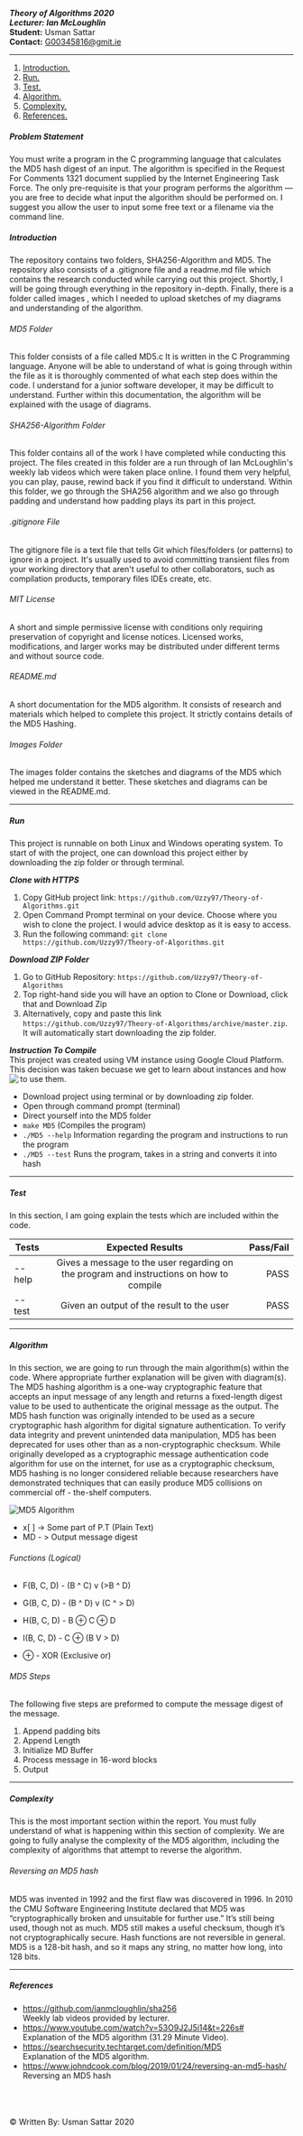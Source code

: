 **_Theory of Algorithms 2020_**
<br>
**_Lecturer: Ian McLoughlin_**
<br>
**Student:** Usman Sattar
<br>
**Contact:** G00345816@gmit.ie
___
1. [ Introduction. ](#intro)
2. [ Run. ](#run)
3. [ Test. ](#test)
4. [ Algorithm. ](#algo)
5. [ Complexity. ](#comp)
6. [ References. ](#ref)

<a name="stat"></a>
#####  Problem Statement
<p> You must write a program in the C programming language that calculates
the MD5 hash digest of an input. The algorithm is specified in the Request
For Comments 1321 document supplied by the Internet Engineering Task
Force. The only pre-requisite is that your program performs the algorithm
— you are free to decide what input the algorithm should be performed on.
I suggest you allow the user to input some free text or a filename via the
command line.</p>

<a name="intro"></a>
##### Introduction
The repository contains two folders, SHA256-Algorithm and MD5. The repository also consists of a .gitignore file and a readme.md file which contains the research conducted while carrying out this project. Shortly, I will be going through everything in the repository in-depth. Finally, there is a folder called images , which I needed to upload sketches of my diagrams and understanding of the algorithm.

###### MD5 Folder
This folder consists of a file called MD5.c It is written in the C Programming language. Anyone will be able to understand of what is going through within the file as it is thoroughly commented of what each step does within the code. I understand for a junior software developer, it may be difficult to understand. Further within this documentation, the algorithm will be explained with the usage of diagrams.

###### SHA256-Algorithm Folder
This folder contains all of the work I have completed while conducting this project. The files created in this folder are a run through of Ian McLoughlin's weekly lab videos which were taken place online. I found them very helpful, you can play, pause, rewind back if you find it difficult to understand. Within this folder, we go through the SHA256 algorithm and we also go through padding and understand how padding plays its part in this project.

###### .gitignore File
The gitignore file is a text file that tells Git which files/folders (or patterns) to ignore in a project. It's usually used to avoid committing transient files from your working directory that aren't useful to other collaborators, such as compilation products, temporary files IDEs create, etc.

###### MIT License
A short and simple permissive license with conditions only requiring preservation of copyright and license notices. Licensed works, modifications, and larger works may be distributed under different terms and without source code.

###### README.md
A short documentation for the MD5 algorithm. It consists of research and materials which helped to complete this project. It strictly contains details of the MD5 Hashing.

###### Images Folder
The images folder contains the sketches and diagrams of the MD5 which helped me understand it better. These sketches and diagrams can be viewed in the README.md.
___

<a name="run"></a>
##### Run
This project is runnable on both Linux and Windows operating system. To start of with the project, one can download this project either by downloading the zip folder or through terminal.

**_Clone with HTTPS_**
1. Copy GitHub project link: `https://github.com/Uzzy97/Theory-of-Algorithms.git`
2. Open Command Prompt terminal on your device. Choose where you wish to clone the project. I would advice desktop as it is easy to access.
3. Run the following command: `git clone https://github.com/Uzzy97/Theory-of-Algorithms.git`

**_Download ZIP Folder_**
1. Go to GitHub Repository: `https://github.com/Uzzy97/Theory-of-Algorithms`
2. Top right-hand side you will have an option to Clone or Download, click that and Download Zip
3. Alternatively, copy and paste this link `https://github.com/Uzzy97/Theory-of-Algorithms/archive/master.zip`. It will automatically start downloading the zip folder.

**_Instruction To Compile_**
<br>
This project was created using VM instance using Google Cloud Platform. This decision was taken becuase we get to learn about instances and how to use them.
<img align="left" src="https://github.com/Uzzy97/Theory-of-Algorithms/blob/master/Images/VM-Instances.PNG">
<br>
 - Download project using terminal or by downloading zip folder.
 - Open through command prompt (terminal)
 - Direct yourself into the MD5 folder
 - `make MD5` (Compiles the program)
 - `./MD5 --help` Information regarding the program and instructions to run the program
 - `./MD5 --test` Runs the program, takes in a string and converts it into hash
 
 ___
   
<a name="test"></a>
##### Test
In this section, I am going explain the tests which are included within the code.

| Tests         | Expected Results           | Pass/Fail  |
| ------------- |:--------------------------:| ----------:|
| --help        | Gives a message to the user regarding on the program and instructions on how to compile | PASS       |
| --test        | Given an output of the result to the user                   | PASS       |
 
 ___
   
<a name="algo"></a>
##### Algorithm
In this section, we are going to run through the main algorithm(s) within the code. Where appropriate further explanation will be given with diagram(s).<br>
The MD5 hashing algorithm is a one-way cryptographic feature that accepts an input message of any length and returns a fixed-length digest value to be used to authenticate the original message as the output. The MD5 hash function was originally intended to be used as a secure cryptographic hash algorithm for digital signature authentication. To verify data integrity and prevent unintended data manipulation, MD5 has been deprecated for uses other than as a non-cryptographic checksum. While originally developed as a cryptographic message authentication code algorithm for use on the internet, for use as a cryptographic checksum, MD5 hashing is no longer considered reliable because researchers have demonstrated techniques that can easily produce MD5 collisions on commercial off - the-shelf computers.

![MD5 Algorithm](https://github.com/Uzzy97/Theory-of-Algorithms/blob/master/Images/MD5-Algorithm.jfif)
 - x[ ] -> Some part of P.T (Plain Text)
 - MD - > Output message digest
 ###### Functions (Logical)
 - F(B, C, D) - (B ^ C) v (>B ^ D)
 - G(B, C, D) - (B ^ D) v (C ^ > D)
 - H(B, C, D) - B ⊕ C ⊕ D
 - I(B, C, D) - C ⊕ (B V > D)
 
 - ⊕ - XOR (Exclusive or)
 
  ###### MD5 Steps
  The following five steps are preformed to compute the message digest of the message.
  1. Append padding bits
  2. Append Length
  3. Initialize MD Buffer
  4. Process message in 16-word blocks
  5. Output
 
 ___
     
<a name="comp"></a>
##### Complexity
This is the most important section within the report. You must fully understand of what is happening within this section of complexity. We are going to fully analyse the complexity of the MD5 algorithm, including the complexity of algorithms that attempt to reverse the
algorithm.

###### Reversing an MD5 hash
MD5 was invented in 1992 and the first flaw was discovered in 1996. In 2010 the CMU Software Engineering Institute declared that MD5 was “cryptographically broken and unsuitable for further use.” It’s still being used, though not as much. MD5 still makes a useful checksum, though it’s not cryptographically secure.
Hash functions are not reversible in general. MD5 is a 128-bit hash, and so it maps any string, no matter how long, into 128 bits.


 ___
   
<a name="ref"></a>
##### References
- https://github.com/ianmcloughlin/sha256<br>
Weekly lab videos provided by lecturer.
- https://www.youtube.com/watch?v=53O9J2J5i14&t=226s#<br>
Explanation of the MD5 algorithm (31.29 Minute Video).
- https://searchsecurity.techtarget.com/definition/MD5<br>
Explanation of the MD5 algorithm.
- https://www.johndcook.com/blog/2019/01/24/reversing-an-md5-hash/<br>
Reversing an MD5 hash<br><br><br><br>

&copy; Written By: Usman Sattar 2020



